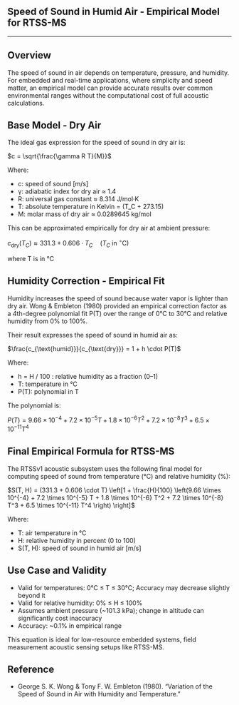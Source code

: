 ## Speed of Sound in Humid Air - Empirical Model for RTSS-MS
---------------------------------------------------------

Overview
--------
The speed of sound in air depends on temperature, pressure, and humidity. 
For embedded and real-time applications, where simplicity and speed matter, 
an empirical model can provide accurate results over common environmental ranges 
without the computational cost of full acoustic calculations.

Base Model - Dry Air
---------------------
The ideal gas expression for the speed of sound in dry air is: 

$c = \sqrt{\frac{\gamma R T}{M}}$

Where:
- c: speed of sound [m/s]
- γ: adiabatic index for dry air ≈ 1.4
- R: universal gas constant ≈ 8.314 J/mol·K
- T: absolute temperature in Kelvin = (T_C + 273.15)
- M: molar mass of dry air ≈ 0.0289645 kg/mol

This can be approximated empirically for dry air at ambient pressure: 

$c_{\text{dry}}(T_C) \approx 331.3 + 0.606 \cdot T_C \quad (T_C \text{ in } ^\circ\mathrm{C})$

where T is in °C

Humidity Correction - Empirical Fit
-----------------------------------
Humidity increases the speed of sound because water vapor is lighter than dry air. 
Wong & Embleton (1980) provided an empirical correction factor as a 4th-degree 
polynomial fit P(T) over the range of 0°C to 30°C and relative humidity from 0% to 100%.

Their result expresses the speed of sound in humid air as:

 $\frac{c_{\text{humid}}}{c_{\text{dry}}} = 1 + h \cdot P(T)$

Where:
- h = H / 100 : relative humidity as a fraction (0–1)
- T: temperature in °C
- P(T): polynomial in T

The polynomial is: 

$P(T) = 9.66 \times 10^{-4} + 7.2 \times 10^{-5} T + 1.8 \times 10^{-6} T^2 + 7.2 \times 10^{-8} T^3 + 6.5 \times 10^{-11} T^4$
    
Final Empirical Formula for RTSS-MS
-----------------------------------
The RTSSv1 acoustic subsystem uses the following final model for computing 
speed of sound from temperature (°C) and relative humidity (%):

$S(T, H) = (331.3 + 0.606 \cdot T) \left[1 + \frac{H}{100} \left(9.66 \times 10^{-4} + 7.2 \times 10^{-5} T + 1.8 \times 10^{-6} T^2 + 7.2 \times 10^{-8} T^3 + 6.5 \times 10^{-11} T^4 \right) \right]$


Where:
- T: air temperature in °C
- H: relative humidity in percent (0 to 100)
- S(T, H): speed of sound in humid air [m/s]

Use Case and Validity
----------------------
- Valid for temperatures: 0°C ≤ T ≤ 30°C; Accuracy may decrease slightly beyond it
- Valid for relative humidity: 0% ≤ H ≤ 100%
- Assumes ambient pressure (~101.3 kPa); change in altitude can significantly cost inaccuracy
- Accuracy: ~0.1% in empirical range

This equation is ideal for low-resource embedded systems, field measurement acoustic sensing setups like RTSS-MS.

Reference
----------
- George S. K. Wong & Tony F. W. Embleton (1980). “Variation of the Speed of Sound in Air with Humidity and Temperature.”

